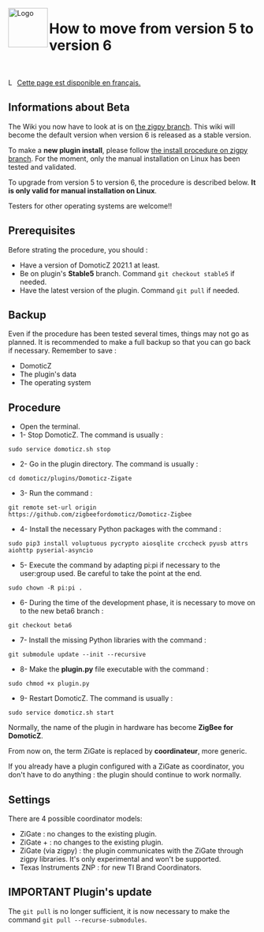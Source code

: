 <a href="Home.md"><img align="left" width="80" height="80" src="../Images/logo_Z4D.png" alt="Logo"></a>

# How to move from version 5 to version 6

</br>

<a href="../fr-fr/Plugin_Version-6.md"><img align="left" width="15" height="15" src="../Images/flag_france.png" alt="Logo"></a>
[Cette page est disponible en français.](../fr-fr/Plugin_Version-6.md)


## Informations about Beta

The Wiki you now have to look at is on [the zigpy branch](https://github.com/zigbeefordomoticz/wiki/blob/zigpy/en-eng/Home.md). This wiki will become the default version when version 6 is released as a stable version.

To make a __new plugin install__, please follow [the install procedure on zigpy branch](https://github.com/zigbeefordomoticz/wiki/blob/zigpy/en-eng/Plugin_Installation.md#2---manual-installation-running-on-linux). For the moment, only the manual installation on Linux has been tested and validated.

To upgrade from version 5 to version 6, the procedure is described below. __It is only valid for manual installation on Linux__.

Testers for other operating systems are welcome!!


## Prerequisites

Before strating the procedure, you should :

* Have a version of DomoticZ 2021.1 at least.
* Be on plugin's __Stable5__ branch. Command `git checkout stable5` if needed.
* Have the latest version of the plugin. Command `git pull` if needed.


## Backup

Even if the procedure has been tested several times, things may not go as planned.
It is recommended to make a full backup so that you can go back if necessary.
Remember to save :

* DomoticZ
* The plugin's data
* The operating system


## Procedure

* Open the terminal.
* 1- Stop DomoticZ. The command is usually :
```
sudo service domoticz.sh stop
```
* 2- Go in the plugin directory. The command is usually :
```
cd domoticz/plugins/Domoticz-Zigate
```
* 3- Run the command :
```
git remote set-url origin https://github.com/zigbeefordomoticz/Domoticz-Zigbee
```
* 4- Install the necessary Python packages with the command :
```
sudo pip3 install voluptuous pycrypto aiosqlite crccheck pyusb attrs aiohttp pyserial-asyncio
```
* 5- Execute the command by adapting pi:pi if necessary to the user:group used. Be careful to take the point at the end.
```
sudo chown -R pi:pi .
```

* 6- During the time of the development phase, it is necessary to move on to the new beta6 branch :
```
git checkout beta6
```

* 7- Install the missing Python libraries with the command :
```
git submodule update --init --recursive
```
* 8- Make the __plugin.py__ file executable with the command :
```
sudo chmod +x plugin.py
```
* 9- Restart DomoticZ. The command is usually :
```
sudo service domoticz.sh start
```


Normally, the name of the plugin in hardware has become __ZigBee for DomoticZ__.

From now on, the term ZiGate is replaced by __coordinateur__, more generic.

If you already have a plugin configured with a ZiGate as coordinator, you don't have to do anything : the plugin should continue to work normally.


## Settings

There are 4 possible coordinator models:

* ZiGate : no changes to the existing plugin.
* ZiGate + : no changes to the existing plugin.
* ZiGate (via zigpy) : the plugin communicates with the ZiGate through zigpy libraries. It's only experimental and won't be supported.
* Texas Instruments ZNP : for new TI Brand Coordinators.



## IMPORTANT Plugin's update

The `git pull` is no longer sufficient, it is now necessary to make the command `git pull --recurse-submodules`.
